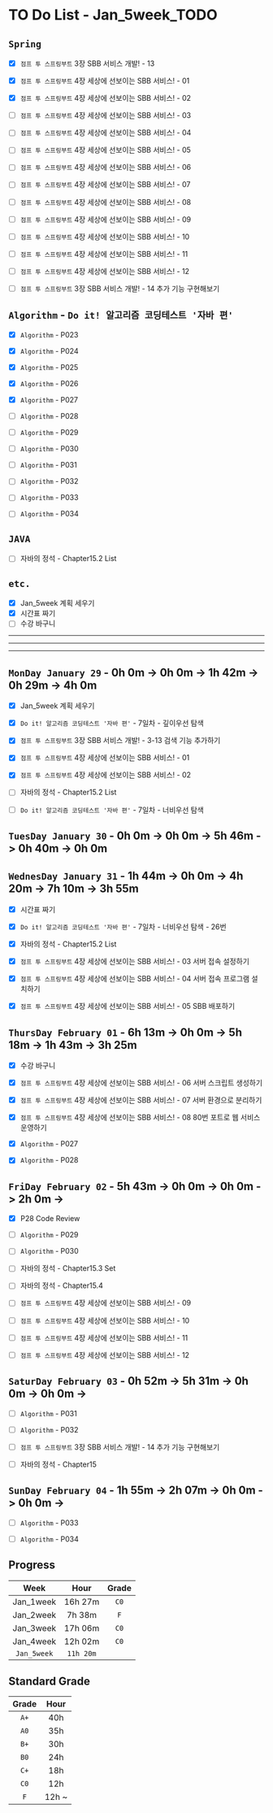 # TO Do List - Jan_5week_TODO


## `Spring`
- [x] `점프 투 스프링부트` 3장 SBB 서비스 개발! - 13
- [x] `점프 투 스프링부트` 4장 세상에 선보이는 SBB 서비스! - 01
- [x] `점프 투 스프링부트` 4장 세상에 선보이는 SBB 서비스! - 02
- [ ] `점프 투 스프링부트` 4장 세상에 선보이는 SBB 서비스! - 03
- [ ] `점프 투 스프링부트` 4장 세상에 선보이는 SBB 서비스! - 04
- [ ] `점프 투 스프링부트` 4장 세상에 선보이는 SBB 서비스! - 05
- [ ] `점프 투 스프링부트` 4장 세상에 선보이는 SBB 서비스! - 06
- [ ] `점프 투 스프링부트` 4장 세상에 선보이는 SBB 서비스! - 07
- [ ] `점프 투 스프링부트` 4장 세상에 선보이는 SBB 서비스! - 08
- [ ] `점프 투 스프링부트` 4장 세상에 선보이는 SBB 서비스! - 09
- [ ] `점프 투 스프링부트` 4장 세상에 선보이는 SBB 서비스! - 10
- [ ] `점프 투 스프링부트` 4장 세상에 선보이는 SBB 서비스! - 11
- [ ] `점프 투 스프링부트` 4장 세상에 선보이는 SBB 서비스! - 12
- [ ] `점프 투 스프링부트` 3장 SBB 서비스 개발! - 14 추가 기능 구현해보기


## `Algorithm` - `Do it! 알고리즘 코딩테스트 '자바 편'`
- [x] `Algorithm` - P023
- [x] `Algorithm` - P024
- [x] `Algorithm` - P025
- [x] `Algorithm` - P026
- [x] `Algorithm` - P027
- [ ] `Algorithm` - P028
- [ ] `Algorithm` - P029
- [ ] `Algorithm` - P030
- [ ] `Algorithm` - P031
- [ ] `Algorithm` - P032
- [ ] `Algorithm` - P033
- [ ] `Algorithm` - P034




## `JAVA`
- [ ] 자바의 정석 - Chapter15.2 List


## `etc.`
- [x] Jan_5week 계획 세우기
- [x] 시간표 짜기
- [ ] 수강 바구니

---
---
---

## `MonDay January 29` - 0h 0m -> 0h 0m -> 1h 42m -> 0h 29m -> 4h 0m
- [x] Jan_5week 계획 세우기
- [x] `Do it! 알고리즘 코딩테스트 '자바 편'` - 7일차 - 깊이우선 탐색
- [x] `점프 투 스프링부트` 3장 SBB 서비스 개발! - 3-13 검색 기능 추가하기
- [x] `점프 투 스프링부트` 4장 세상에 선보이는 SBB 서비스! - 01
- [x] `점프 투 스프링부트` 4장 세상에 선보이는 SBB 서비스! - 02
- [ ] 자바의 정석 - Chapter15.2 List
- [ ] `Do it! 알고리즘 코딩테스트 '자바 편'` - 7일차 - 너비우선 탐색


## `TuesDay January 30` - 0h 0m -> 0h 0m -> 5h 46m -> 0h 40m -> 0h 0m



## `WednesDay January 31` - 1h 44m -> 0h 0m -> 4h 20m -> 7h 10m -> 3h 55m
- [x] 시간표 짜기
- [x] `Do it! 알고리즘 코딩테스트 '자바 편'` - 7일차 - 너비우선 탐색 - 26번
- [x] 자바의 정석 - Chapter15.2 List
- [x] `점프 투 스프링부트` 4장 세상에 선보이는 SBB 서비스! - 03 서버 접속 설정하기
- [x] `점프 투 스프링부트` 4장 세상에 선보이는 SBB 서비스! - 04 서버 접속 프로그램 설치하기
- [x] `점프 투 스프링부트` 4장 세상에 선보이는 SBB 서비스! - 05 SBB 배포하기


## `ThursDay February 01` - 6h 13m -> 0h 0m -> 5h 18m -> 1h 43m -> 3h 25m
- [x] 수강 바구니
- [x] `점프 투 스프링부트` 4장 세상에 선보이는 SBB 서비스! - 06 서버 스크립트 생성하기
- [x] `점프 투 스프링부트` 4장 세상에 선보이는 SBB 서비스! - 07 서버 환경으로 분리하기
- [x] `점프 투 스프링부트` 4장 세상에 선보이는 SBB 서비스! - 08 80번 포트로 웹 서비스 운영하기
- [x] `Algorithm` - P027
- [x] `Algorithm` - P028



## `FriDay February 02` - 5h 43m -> 0h 0m -> 0h 0m -> 2h 0m ->
- [x] P28 Code Review
- [ ] `Algorithm` - P029
- [ ] `Algorithm` - P030
- [ ] 자바의 정석 - Chapter15.3 Set
- [ ] 자바의 정석 - Chapter15.4 
- [ ] `점프 투 스프링부트` 4장 세상에 선보이는 SBB 서비스! - 09
- [ ] `점프 투 스프링부트` 4장 세상에 선보이는 SBB 서비스! - 10
- [ ] `점프 투 스프링부트` 4장 세상에 선보이는 SBB 서비스! - 11
- [ ] `점프 투 스프링부트` 4장 세상에 선보이는 SBB 서비스! - 12


## `SaturDay February 03` - 0h 52m -> 5h 31m -> 0h 0m -> 0h 0m ->
- [ ] `Algorithm` - P031
- [ ] `Algorithm` - P032
- [ ] `점프 투 스프링부트` 3장 SBB 서비스 개발! - 14 추가 기능 구현해보기
- [ ] 자바의 정석 - Chapter15


## `SunDay February 04` - 1h 55m -> 2h 07m -> 0h 0m -> 0h 0m -> 
- [ ] `Algorithm` - P033
- [ ] `Algorithm` - P034


## Progress
| Week | Hour | Grade |
|:---:|:---:|:---:|
|Jan_1week|16h 27m|`C0`|
|Jan_2week|7h 38m|`F`|
|Jan_3week|17h 06m|`C0`|
|Jan_4week|12h 02m|`C0`|
|`Jan_5week`|`11h 20m`||


## Standard Grade

| Grade | Hour |
|:---:|:---:|
|`A+`|40h|
|`A0`|35h|
|`B+`|30h|
|`B0`|24h|
|`C+`|18h|
|`C0`|12h|
|`F`|12h ~|


